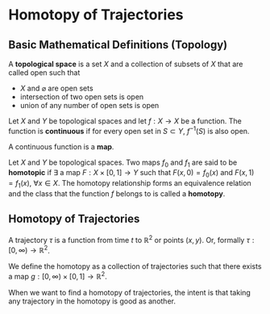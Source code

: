 
# Homotopy of Trajectories


## Basic Mathematical Definitions (Topology)

A __topological space__ is a set $X$ and a collection of subsets of $X$ that are called open such that

- $X$ and $\varnothing$ are open sets
- intersection of two open sets is open
- union of any number of open sets is open

Let $X$ and $Y$ be topological spaces and let $f : X \rightarrow X$ be a function. The function is __continuous__ if for every open set in $S \subset Y$, $f^{-1}(S)$ is also open.

A continuous function is a __map__.

Let $X$ and $Y$ be topological spaces. Two maps $f_0$ and $f_1$ are said to be __homotopic__ if $\exists$ a map $F: X \times [0,1] \rightarrow Y$ such that $F(x,0) = f_0(x)$ and $F(x,1) = f_1(x)$, $\forall x \in X$. The homotopy relationship forms an equivalence relation and the class that the function $f$ belongs to is called a __homotopy__.

## Homotopy of Trajectories

A trajectory $\tau$ is a function from time $t$ to $\mathbb{R}^2$ or points $(x,y)$. Or, formally $\tau : [0, \infty) \rightarrow \mathbb{R}^2$.

We define the homotopy as a collection of trajectories such that there exists a map $g : [0,\infty) \times [0,1] \rightarrow \mathbb{R}^2$. 

When we want to find a homotopy of trajectories, the intent is that taking any trajectory in the homotopy is good as another.

##

 